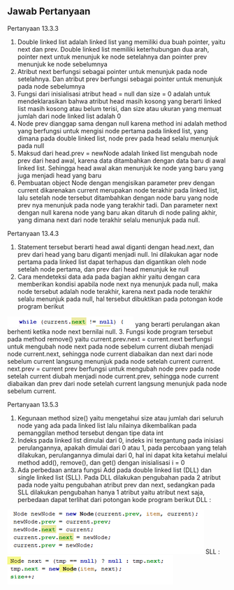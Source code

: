 ## Jawab Pertanyaan
Pertanyaan 13.3.3
1. Double linked list adalah linked list yang memiliki dua buah pointer, yaitu next dan prev. Double linked list memiliki keterhubungan dua arah, pointer next untuk menunjuk ke node setelahnya dan pointer prev menunjuk ke node sebelumnya
2. Atribut next berfungsi sebagai pointer untuk menunjuk pada node setelahnya. Dan atribut prev berfungsi sebagai pointer untuk menunjuk pada node sebelumnya
3. Fungsi dari inisialisasi atribut head = null dan size = 0 adalah untuk mendeklarasikan bahwa atribut head masih kosong yang berarti linked list masih kosong atau belum terisi, dan size atau ukuran yang memuat jumlah dari node linked list adalah 0
4. Node prev dianggap sama dengan null karena method ini adalah method yang berfungsi untuk mengisi node pertama pada linked list, yang dimana pada double linked list, node prev pada head selalu menunjuk pada null
5. Maksud dari head.prev = newNode adalah linked list mengubah node prev dari head awal, karena data ditambahkan dengan data baru di awal linked list. Sehingga head awal akan menunjuk ke node yang baru yang juga menjadi head yang baru
6. Pembuatan object Node dengan mengisikan parameter prev dengan current dikarenakan current merupakan node terakhir pada linked list, lalu setelah node tersebut ditambahkan dengan node baru yang node prev nya menunjuk pada node yang terakhir tadi. Dan parameter next dengan null karena node yang baru akan ditaruh di node paling akhir, yang dimana next dari node terakhir selalu menunjuk pada null.

Pertanyaan 13.4.3
1. Statement tersebut berarti head awal diganti dengan head.next, dan prev dari head yang baru diganti menjadi null. Ini dilakukan agar node pertama pada linked list dapat terhapus dan digantikan oleh node setelah node pertama, dan prev dari head menunjuk ke null
2. Cara mendeteksi data ada pada bagian akhir yaitu dengan cara memberikan kondisi apabila node next nya menunjuk pada null, maka node tersebut adalah node terakhir, karena next pada node terakhir selalu menunjuk pada null, hal tersebut dibuktikan pada potongan kode program berikut
<img src = '2.png'>
yang berarti perulangan akan berhenti ketika node next bernilai null.
3. Fungsi kode program tersebut pada method remove() yaitu current.prev.next = current.next berfungsi untuk mengubah node next pada node sebelum current diubah menjadi node current.next, sehingga node current diabaikan dan next dari node sebelum current langsung menunjuk pada node setelah current current. next.prev = current prev berfungsi untuk mengubah node prev pada node setelah current diubah menjadi node current.prev, sehingga node current diabaikan dan prev dari node setelah current langsung menunjuk pada node sebelum current.

Pertanyaan 13.5.3
1. Kegunaan method size() yaitu mengetahui size atau jumlah dari seluruh node yang ada pada linked list lalu nilainya dikembalikan pada pemanggilan method tersebut dengan tipe data int
2. Indeks pada linked list dimulai dari 0, indeks ini tergantung pada inisiasi perulangannya, apakah dimulai dari 0 atau 1, pada percobaan yang telah dilakukan, perulangannya dimulai dari 0, hal ini dapat kita ketahui melalui method add(), remove(), dan get() dengan inisialisasi i = 0
3. Ada perbedaan antara fungsi Add pada double linked list (DLL) dan single linked list (SLL). Pada DLL dilakukan pengubahan pada 2 atribut pada node yaitu pengubahan atribut prev dan next, sedangkan pada SLL dilakukan pengubahan hanya 1 atribut yaitu atribut next saja, perbedaan dapat terlihat dari potongan kode program berikut
DLL : 
<img src = 'DLL.png'>
SLL :
<img src = 'SLL.png'>

